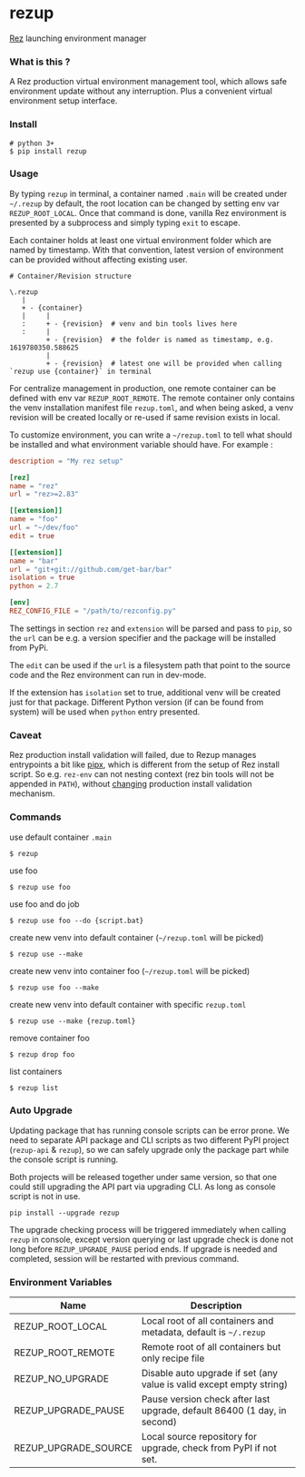 # rezup

[Rez](https://github.com/nerdvegas/rez) launching environment manager


### What is this ?

A Rez production virtual environment management tool, which allows safe environment update without any interruption. Plus a convenient virtual environment setup interface.


### Install

```
# python 3+
$ pip install rezup
```


### Usage

By typing `rezup` in terminal, a container named `.main` will be created under `~/.rezup` by default, the root location can be changed by setting env var `REZUP_ROOT_LOCAL`. Once that command is done, vanilla Rez environment is presented by a subprocess and simply typing `exit` to escape.

Each container holds at least one virtual environment folder which are named by timestamp. With that convention, latest version of environment can be provided without affecting existing user.

```
# Container/Revision structure

\.rezup
   |
   + - {container}
   |     |
   :     + - {revision}  # venv and bin tools lives here
   :     |
         + - {revision}  # the folder is named as timestamp, e.g. 1619780350.588625
         |
         + - {revision}  # latest one will be provided when calling `rezup use {container}` in terminal

```

For centralize management in production, one remote container can be defined with env var `REZUP_ROOT_REMOTE`. The remote container only contains the venv installation manifest file `rezup.toml`, and when being asked, a venv revision will be created locally or re-used if same revision exists in local.

To customize environment, you can write a `~/rezup.toml` to tell what should be installed and what environment variable should have. For example :

```toml
description = "My rez setup"

[rez]
name = "rez"
url = "rez>=2.83"

[[extension]]
name = "foo"
url = "~/dev/foo"
edit = true

[[extension]]
name = "bar"
url = "git+git://github.com/get-bar/bar"
isolation = true
python = 2.7

[env]
REZ_CONFIG_FILE = "/path/to/rezconfig.py"

```

The settings in section `rez` and `extension` will be parsed and pass to `pip`, so the `url` can be e.g. a version specifier and the package will be installed from PyPi.

The `edit` can be used if the `url` is a filesystem path that point to the source code and the Rez environment can run in dev-mode.

If the extension has `isolation` set to true, additional venv will be created just for that package. Different Python version (if can be found from system) will be used when `python` entry presented.


### Caveat

Rez production install validation will failed, due to Rezup manages entrypoints a bit like [pipx](https://github.com/pipxproject/pipx), which is different from the setup of Rez install script. So e.g. `rez-env` can not nesting context (rez bin tools will not be appended in `PATH`), without [changing](https://github.com/davidlatwe/rez/commit/4bc4729c73ab61294cfb8fda24b4b9cf1b060e08) production install validation mechanism.


### Commands

use default container `.main`
```
$ rezup
```

use foo
```
$ rezup use foo
```

use foo and do job
```
$ rezup use foo --do {script.bat}
```

create new venv into default container (`~/rezup.toml` will be picked)
```
$ rezup use --make
```

create new venv into container foo (`~/rezup.toml` will be picked)
```
$ rezup use foo --make
```

create new venv into default container with specific `rezup.toml`
```
$ rezup use --make {rezup.toml}
```

remove container foo
```
$ rezup drop foo
```

list containers
```
$ rezup list
```


### Auto Upgrade

Updating package that has running console scripts can be error prone. We need to separate API package and CLI scripts as two different PyPI project (`rezup-api` & `rezup`), so we can safely upgrade only the package part while the console script is running.

Both projects will be released together under same version, so that one could still upgrading the API part via upgrading CLI. As long as console script is not in use.

```
pip install --upgrade rezup
```

The upgrade checking process will be triggered immediately when calling `rezup` in console, except version querying or last upgrade check is done not long before `REZUP_UPGRADE_PAUSE` period ends. If upgrade is needed and completed, session will be restarted with previous command.


### Environment Variables

|Name|Description|
| --- | --- |
|REZUP_ROOT_LOCAL|Local root of all containers and metadata, default is `~/.rezup`|
|REZUP_ROOT_REMOTE|Remote root of all containers but only recipe file|
|REZUP_NO_UPGRADE|Disable auto upgrade if set (any value is valid except empty string)|
|REZUP_UPGRADE_PAUSE|Pause version check after last upgrade, default 86400 (1 day, in second)|
|REZUP_UPGRADE_SOURCE|Local source repository for upgrade, check from PyPI if not set.|
